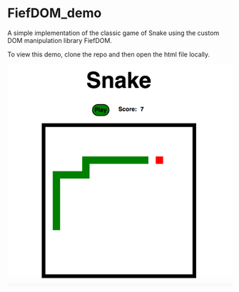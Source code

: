 # FiefDOM_demo
A simple implementation of the classic game of Snake using the custom DOM manipulation library FiefDOM.

To view this demo, clone the repo and then open the html file locally.

![](assets/images/screenshot.png)
